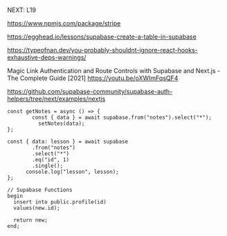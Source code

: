 NEXT: L19

https://www.npmjs.com/package/stripe

https://egghead.io/lessons/supabase-create-a-table-in-supabase

https://typeofnan.dev/you-probably-shouldnt-ignore-react-hooks-exhaustive-deps-warnings/

Magic Link Authentication and Route Controls with Supabase and Next.js - The Complete Guide [2021]
https://youtu.be/oXWImFqsQF4

https://github.com/supabase-community/supabase-auth-helpers/tree/next/examples/nextjs

```
const getNotes = async () => {
    	const { data } = await supabase.from("notes").select("*");
    	  setNotes(data);
};

const { data: lesson } = await supabase
        .from("notes")
        .select("*")
        .eq("id", 1)
        .single();
      console.log("lesson", lesson);
};

// Supabase Functions
begin
  insert into public.profile(id)
  values(new.id);

  return new;
end;
```
